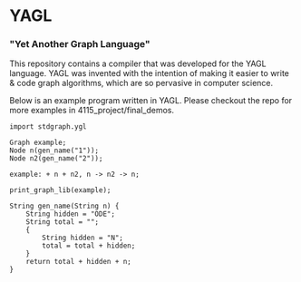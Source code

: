 # YAGL
### "Yet Another Graph Language"

This repository contains a compiler that was developed for the YAGL language.
YAGL was invented with the intention of making it easier to write & code graph algorithms, which are so pervasive in computer science. 

Below is an example program written in YAGL. Please checkout the repo for more examples in 4115_project/final_demos.
```
import stdgraph.ygl

Graph example;
Node n(gen_name("1"));
Node n2(gen_name("2"));

example: + n + n2, n -> n2 -> n;

print_graph_lib(example);

String gen_name(String n) {
	String hidden = "ODE";
	String total = "";
	{
		String hidden = "N";
		total = total + hidden;
	}
	return total + hidden + n;
}
```
